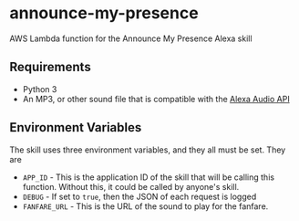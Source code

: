 # announce-my-presence

AWS Lambda function for the Announce My Presence Alexa skill

## Requirements

* Python 3
* An MP3, or other sound file that is compatible with the [Alexa Audio API](https://developer.amazon.com/blogs/post/Tx1DSINBM8LUNHY/New-Alexa-Skills-Kit-ASK-Feature-Audio-Streaming-in-Alexa-Skills)

## Environment Variables
The skill uses three environment variables, and they all must be set. They are

* `APP_ID` - This is the application ID of the skill that will be calling this function. Without this, 
it could be called by anyone's skill.
* `DEBUG` - If set to `true`, then the JSON of each request is logged
* `FANFARE_URL` - This is the URL of the sound to play for the fanfare.

